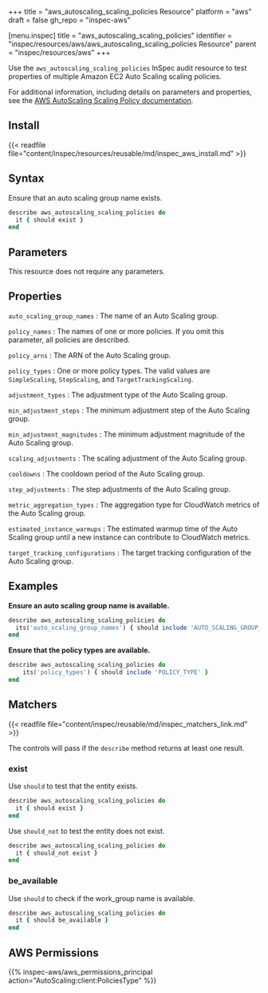 +++
title = "aws_autoscaling_scaling_policies Resource"
platform = "aws"
draft = false
gh_repo = "inspec-aws"

[menu.inspec]
title = "aws_autoscaling_scaling_policies"
identifier = "inspec/resources/aws/aws_autoscaling_scaling_policies Resource"
parent = "inspec/resources/aws"
+++

Use the `aws_autoscaling_scaling_policies` InSpec audit resource to test properties of multiple Amazon EC2 Auto Scaling scaling policies.

For additional information, including details on parameters and properties, see the [AWS AutoScaling Scaling Policy documentation](https://docs.aws.amazon.com/AWSCloudFormation/latest/UserGuide/aws-properties-as-policy.html).

## Install

{{< readfile file="content/inspec/resources/reusable/md/inspec_aws_install.md" >}}

## Syntax

Ensure that an auto scaling group name exists.

```ruby
describe aws_autoscaling_scaling_policies do
  it { should exist }
end
```

## Parameters

This resource does not require any parameters.

## Properties

`auto_scaling_group_names`
: The name of an Auto Scaling group.

`policy_names`
: The names of one or more policies. If you omit this parameter, all policies are described.

`policy_arns`
: The ARN of the Auto Scaling group.

`policy_types`
: One or more policy types. The valid values are `SimpleScaling`, `StepScaling`, and `TargetTrackingScaling`.

`adjustment_types`
: The adjustment type of the Auto Scaling group.

`min_adjustment_steps`
: The minimum adjustment step of the Auto Scaling group.

`min_adjustment_magnitudes`
: The minimum adjustment magnitude of the Auto Scaling group.

`scaling_adjustments`
: The scaling adjustment of the Auto Scaling group.

`cooldowns`
: The cooldown period of the Auto Scaling group.

`step_adjustments`
: The step adjustments of the Auto Scaling group.

`metric_aggregation_types`
: The aggregation type for CloudWatch metrics of the Auto Scaling group.

`estimated_instance_warmups`
: The estimated warmup time of the Auto Scaling group until a new instance can contribute to CloudWatch metrics.

`target_tracking_configurations`
: The target tracking configuration of the Auto Scaling group.

## Examples

**Ensure an auto scaling group name is available.**

```ruby
describe aws_autoscaling_scaling_policies do
  its('auto_scaling_group_names') { should include 'AUTO_SCALING_GROUP_NAME' }
end
```

**Ensure that the policy types are available.**

```ruby
describe aws_autoscaling_scaling_policies do
    its('policy_types') { should include 'POLICY_TYPE' }
end
```

## Matchers

{{< readfile file="content/inspec/reusable/md/inspec_matchers_link.md" >}}

The controls will pass if the `describe` method returns at least one result.

### exist

Use `should` to test that the entity exists.

```ruby
describe aws_autoscaling_scaling_policies do
  it { should exist }
end
```

Use `should_not` to test the entity does not exist.

```ruby
describe aws_autoscaling_scaling_policies do
  it { should_not exist }
end
```

### be_available

Use `should` to check if the work_group name is available.
```ruby
describe aws_autoscaling_scaling_policies do
  it { should be_available }
end
```

## AWS Permissions

{{% inspec-aws/aws_permissions_principal action="AutoScaling:client:PoliciesType" %}}
